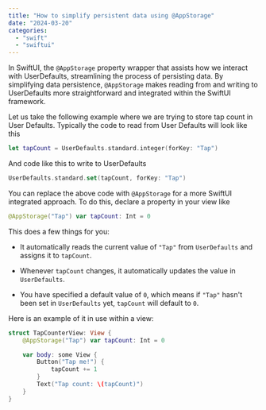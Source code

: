 ```yaml
---
title: "How to simplify persistent data using @AppStorage"
date: "2024-03-20"
categories: 
  - "swift"
  - "swiftui"
---
```


In SwiftUI, the `@AppStorage` property wrapper that assists how we interact with UserDefaults, streamlining the process of persisting data. By simplifying data persistence, `@AppStorage` makes reading from and writing to UserDefaults more straightforward and integrated within the SwiftUI framework.

Let us take the following example where we are trying to store tap count in User Defaults. Typically the code to read from User Defaults will look like this

```swift
let tapCount = UserDefaults.standard.integer(forKey: "Tap")
```

And code like this to write to UserDefaults

```swift
UserDefaults.standard.set(tapCount, forKey: "Tap")
```

You can replace the above code with `@AppStorage` for a more SwiftUI integrated approach. To do this, declare a property in your view like

```swift
@AppStorage("Tap") var tapCount: Int = 0
```

This does a few things for you:

- It automatically reads the current value of `"Tap"` from `UserDefaults` and assigns it to `tapCount`.

- Whenever `tapCount` changes, it automatically updates the value in `UserDefaults`.

- You have specified a default value of `0`, which means if `"Tap"` hasn't been set in `UserDefaults` yet, `tapCount` will default to `0`.

Here is an example of it in use within a view:

```swift
struct TapCounterView: View {
    @AppStorage("Tap") var tapCount: Int = 0

    var body: some View {
        Button("Tap me!") {
            tapCount += 1
        }
        Text("Tap count: \(tapCount)")
    }
}
```
